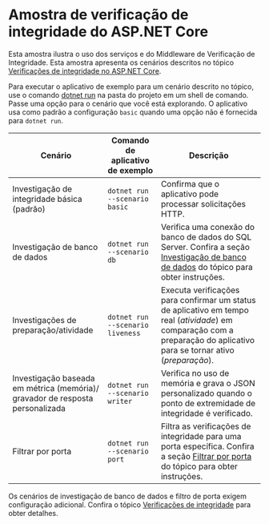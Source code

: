 # <a name="aspnet-core-health-check-sample"></a>Amostra de verificação de integridade do ASP.NET Core

Esta amostra ilustra o uso dos serviços e do Middleware de Verificação de Integridade. Esta amostra apresenta os cenários descritos no tópico [Verificações de integridade no ASP.NET Core](https://docs.microsoft.com/aspnet/core/host-and-deploy/health-checks).

Para executar o aplicativo de exemplo para um cenário descrito no tópico, use o comando [dotnet run](https://docs.microsoft.com/dotnet/core/tools/dotnet-run) na pasta do projeto em um shell de comando. Passe uma opção para o cenário que você está explorando. O aplicativo usa como padrão a configuração `basic` quando uma opção não é fornecida para `dotnet run`.

| Cenário                                               | Comando de aplicativo de exemplo               | Descrição |
| ------------------------------------------------------ | -------------------------------- | ----------- |
| Investigação de integridade básica (padrão)                           | `dotnet run --scenario basic`    | Confirma que o aplicativo pode processar solicitações HTTP. |
| Investigação de banco de dados                                         | `dotnet run --scenario db`       | Verifica uma conexão do banco de dados do SQL Server. Confira a seção [Investigação de banco de dados](https://docs.microsoft.com/aspnet/core/host-and-deploy/health-checks#database-probe) do tópico para obter instruções. |
| Investigações de preparação/atividade                              | `dotnet run --scenario liveness` | Executa verificações para confirmar um status de aplicativo em tempo real (*atividade*) em comparação com a preparação do aplicativo para se tornar ativo (*preparação*). |
| Investigação baseada em métrica (memória)/<br>gravador de resposta personalizada | `dotnet run --scenario writer`   | Verifica no uso de memória e grava o JSON personalizado quando o ponto de extremidade de integridade é verificado. |
| Filtrar por porta                                         | `dotnet run --scenario port`     | Filtra as verificações de integridade para uma porta específica. Confira a seção [Filtrar por porta](https://docs.microsoft.com/aspnet/core/host-and-deploy/health-checks#filter-by-port) do tópico para obter instruções. |

Os cenários de investigação de banco de dados e filtro de porta exigem configuração adicional. Confira o tópico [Verificações de integridade](https://docs.microsoft.com/aspnet/core/host-and-deploy/health-checks) para obter detalhes.
